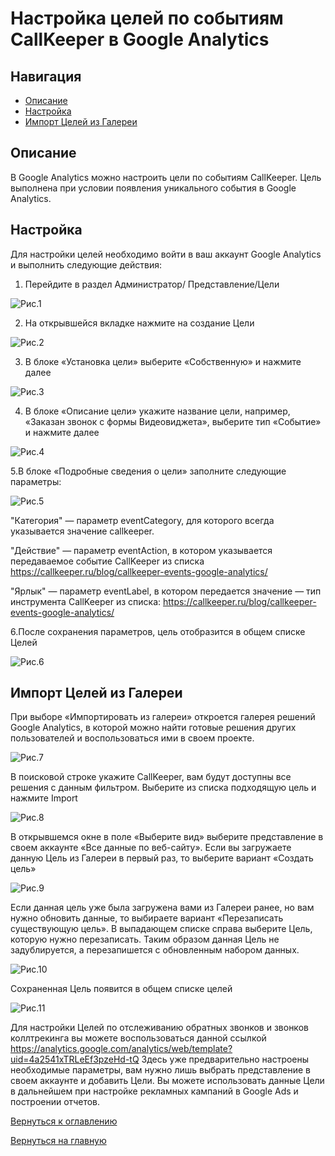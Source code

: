# Настройка целей по событиям CallKeeper в Google Analytics

## Навигация
* [Описание ](#Описание)
* [Настройка ](#Настройка)
* [Импорт Целей из Галереи ](#Импорт-Целей-из-Галереи)

## Описание

В Google Analytics можно настроить цели по событиям CallKeeper. Цель выполнена при условии появления уникального события в Google Analytics.


## Настройка 

Для настройки целей необходимо войти в ваш аккаунт Google Analytics и выполнить следующие действия:

1. Перейдите в раздел Администратор/ Представление/Цели

![Рис.1](images/Shag_1.png)

2. На открывшейся вкладке нажмите на создание Цели


![Рис.2](images/Shag_2.png)

3. В блоке «Установка цели» выберите «Собственную» и нажмите далее

![Рис.3](images/Shag_3.png)

4. В блоке «Описание цели» укажите название цели, например, «Заказан звонок с формы Видеовиджета», выберите тип «Событие» и нажмите далее

![Рис.4](images/Shag_4.png)

5.В блоке «Подробные сведения о цели» заполните следующие параметры:


![Рис.5](images/Shag_5.png)

"Категория" —  параметр eventCategory, для которого всегда указывается значение callkeeper.

"Действие" — параметр eventAction, в котором указывается передаваемое событие CallKeeper из списка https://callkeeper.ru/blog/callkeeper-events-google-analytics/

"Ярлык" —  параметр eventLabel, в котором передается значение — тип инструмента CallKeeper из списка: https://callkeeper.ru/blog/callkeeper-events-google-analytics/


6.После сохранения параметров, цель отобразится в общем списке Целей

![Рис.6](images/Shag_6.png)

## Импорт Целей из Галереи
При выборе «Импортировать из галереи» откроется галерея решений Google Analytics, в которой можно найти готовые решения других пользователей и воспользоваться ими в своем проекте.

![Рис.7](images/Shag_7.png)

В поисковой строке укажите CallKeeper, вам будут доступны все решения c данным фильтром. Выберите из списка подходящую цель и нажмите Import

![Рис.8](images/Galereya_7.png)

В открывшемся окне в поле «Выберите вид» выберите представление в своем аккаунте «Все данные по веб-сайту».
Если вы загружаете данную Цель из Галереи в первый раз, то выберите вариант «Создать цель»


![Рис.9](images/Galereya_8.png)

Если данная цель уже была загружена вами из Галереи ранее, но вам нужно обновить данные, то выбираете вариант «Перезаписать существующую цель». В выпадающем списке справа выберите Цель, которую нужно перезаписать. Таким образом данная Цель не задублируется, а перезапишется с обновленным набором данных.


![Рис.10](images/Galereya_9.png)

Сохраненная Цель появится в общем списке целей


![Рис.11](images/Galereya_10.png)

Для настройки Целей по отслеживанию обратных звонков и звонков коллтрекинга вы можете воспользоваться данной ссылкой https://analytics.google.com/analytics/web/template?uid=4a2541xTRLeEf3pzeHd-tQ
Здесь уже предварительно настроены необходимые параметры, вам нужно лишь выбрать представление в своем аккаунте и добавить Цели.
Вы можете использовать данные Цели в дальнейшем при настройке рекламных кампаний в Google Ads и построении отчетов. 

[Вернуться к оглавлению](#навигация)

[Вернуться на главную](/README.md/#documentation)
